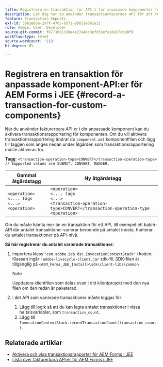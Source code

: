 ```yaml
---
title: Registrera en transaktion för API:t för anpassade komponenter för AEM Forms på JEE.
description: Lär dig hur du använder TransactionRecorder API för att registrera transaktioner för en anpassad komponent.
feature: Transaction Reports
exl-id: 33e1868a-2a7f-4785-8571-95651e661e21
role: Admin, User, Developer
source-git-commit: f6771bd1338a4e27a48c3efd39efe18e57cb98f9
workflow-type: tm+mt
source-wordcount: '218'
ht-degree: 0%

---
```


# Registrera en transaktion för anpassade komponent-API:er för AEM Forms i JEE {#record-a-transaction-for-custom-components}

När du använder fakturerbara API:er i din anpassade komponent kan du aktivera transaktionsrapportering för komponenten. Om du vill aktivera transaktionsrapportering ändrar du `component.xml` komponentfilen och lägg till taggen som anges nedan under åtgärden som transaktionsrapportering måste aktiveras för.

**Tagg**: `<transaction-operation-type>CONVERT</transaction-operation-type> // Supported values are SUBMIT, CONVERT, RENDER.`

| Gammal åtgärdstagg | Ny åtgärdstagg |
| ----------- | ----------- |
| `<operation>`<br> `<.... tags`<br>`<...>`<br>`<operation>` | `<operation>`<br> `<.... tags`<br>`<...>`<br>`<transaction-operation-type>CONVERT</transaction-operation-type`<br>`<operation>` |

Om du måste hämta mer än en transaktion för ett API, till exempel ett batch-API där antalet transaktioner varierar beroende på antalet indata, hanterar du antalet transaktioner på API-nivå.

**Så här registrerar du antalet varierade transaktioner:**

1. Importera klass `"com.adobe.idp.dsc.InvocationContextStack"` i koden. Klassen ingår i `adobe-livecycle-client.jar` sdk-fil. SDK-filen är tillgänglig på `<AEM_Forms_JEE_Install>\sdk\client-libs\common`

   >[!NOTE]
   > Uppdatera klientfilen som delas ovan i ditt klientprojekt med den nya filen om den redan är paketerad.

1. I det API som varierade transaktioner måste loggas för:
   1. Lägg till logik så att du kan lagra antalet transaktioner i vissa heltalsvariabler, som `transaction_count`.
   1. Lägg till `InvocationContextStack.recordTransactionCount(transaction_count)`.

<!--For example, you can set count for your custom component by importing class `"com.adobe.idp.dsc.InvocationContextStack"` in the code available at `adobe-livecycle-client.jar`  and determine the transaction count basis API input/result and add (In this case we add count is equal to 3):
`InvocationContextStack.recordTransactionCount(<count>).` to 
`InvocationContextStack.recordTransactionCount(3)`.-->

## Relaterade artiklar

* [Aktivera och visa transaktionsrapporter för AEM Forms i JEE](/help/forms/using/transaction-report-overview-jee.md)
* [Lista över fakturerbara API:er för AEM Forms i JEE](/help/forms/using/transaction-reports-billable-apis-jee.md)
